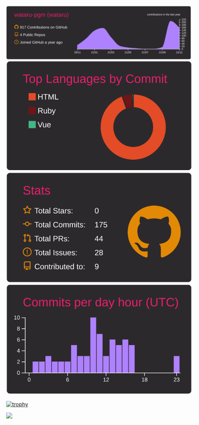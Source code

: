 
[![](https://raw.githubusercontent.com/wataru-pgm/GitHub_Profile/master/profile-summary-card-output/monokai/0-profile-details.svg)](https://github.com/vn7n24fzkq/github-profile-summary-cards)
[![](https://raw.githubusercontent.com/wataru-pgm/GitHub_Profile/master/profile-summary-card-output/monokai/2-most-commit-language.svg)](https://github.com/vn7n24fzkq/github-profile-summary-cards)
[![](https://raw.githubusercontent.com/wataru-pgm/GitHub_Profile/master/profile-summary-card-output/monokai/3-stats.svg)](https://github.com/vn7n24fzkq/github-profile-summary-cards) [![](https://raw.githubusercontent.com/wataru-pgm/GitHub_Profile/master/profile-summary-card-output/monokai/4-productive-time.svg)](https://github.com/vn7n24fzkq/github-profile-summary-cards)

[![trophy](https://github-profile-trophy.vercel.app/?username=ryo-ma&theme=onedark)](https://github.com/ryo-ma/github-profile-trophy)


<a href="http://twitter.com/wataru_pgm">
  <img height="30" src="https://img.shields.io/twitter/follow/wataru_pgm?label=Twitter&logo=twitter&style=flat" />
</a>
